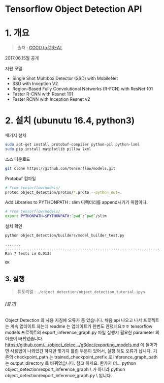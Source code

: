 # Tensorflow Object Detection API 

# 1. 개요
> 출처 : [GOOD to GREAT](http://goodtogreate.tistory.com/entry/Tensorflow-Object-Detection-API-SSD-FasterRCNN)


2017.06.15월 공개 

지원 모델 
- Single Shot Multibox Detector (SSD) with MobileNet
- SSD with Inception V2
- Region-Based Fully Convolutional Networks (R-FCN) with ResNet 101
- Faster R-CNN with Resnet 101
- Faster RCNN with Inception Resnet v2

# 2. 설치 (ubunutu 16.4, python3)

패키지 설치 
```bash
sudo apt-get install protobuf-compiler python-pil python-lxml 
sudo pip install matplotlib pillow lxml 

```

소스 다운로드 
```bash 
git clone https://github.com/tensorflow/models.git
```

Protobuf 컴파일 
```bash
# From tensorflow/models/
protoc object_detection/protos/*.proto --python_out=.
```

Add Libraries to PYTHONPATH : slim 디렉터리를 append시키기 위함이다.
```bash
# From tensorflow/models/
export PYTHONPATH=$PYTHONPATH:`pwd`:`pwd`/slim
```

설치 확인 
```bash 
python object_detection/builders/model_builder_test.py

.......
----------------------------------------------------------------------
Ran 7 tests in 0.013s

OK
```

## 3. 실행 

> 튜토리얼 : `./object detection/object_detection_tutorial.ipyn`





###### [참고] 

Object Detection 의 사용 지침에 오류가 좀 있습니다. 
처음 api 나오고 나서 프로젝트는 계속 업데이트 되는데 readme 는
업데이트가 한번도 안됐네요ㅎㅎ tensorflow models 프로젝트의 
export_inference_graph.py 파일 실행시 필요한 parameter 의 이름이 바뀌었습니다. 
https://github.com/…/object_detec…/g3doc/exporting_models.md 에 들어가면 사용법이 나와있긴 하지만 몇가지 틀린 부분이 있어서, 실행 해도 오류가 납니다.
기존의 checkpoint_path 는 trained_checkpoint_prefix 로
inference_graph_path 는 output_directory 로 바뀌었습니다. 참고 하세요. 
한가지 더...
python object_detection/export_inference_graph \ 가 아니라
python object_detection/export_inference_graph.py \ 입니다.


